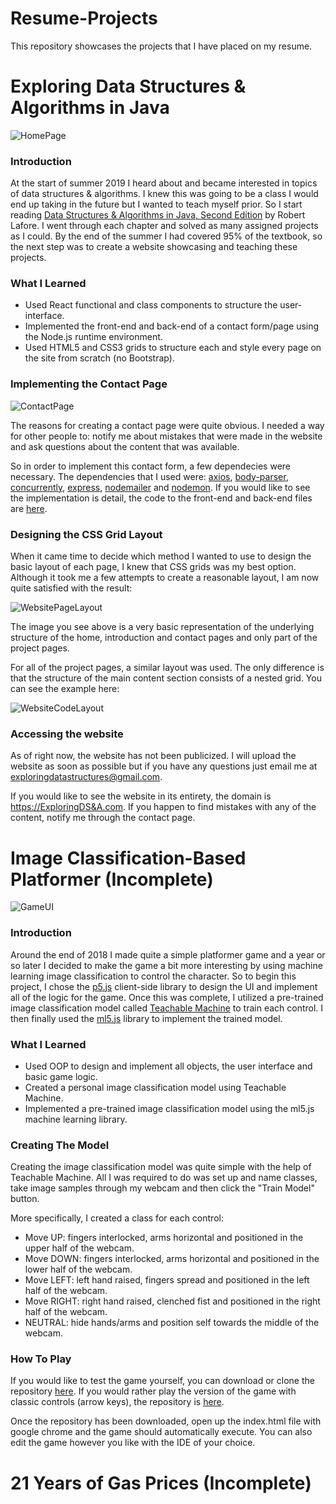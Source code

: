 # Resume-Projects
This repository showcases the projects that I have placed on my resume.

# Exploring Data Structures & Algorithms in Java

![HomePage](https://github.com/CShatto99/Resume-Projects/blob/master/READMEImg/WebsiteHomePage.png)

### Introduction

At the start of summer 2019 I heard about and became interested in topics of data structures & algorithms. I knew this was going to be a class I would end up taking in the future but I wanted to teach myself prior. So I start reading  [Data Structures & Algorithms in Java, Second Edition](http://web.fi.uba.ar/~jvillca/hd/public/books/Data_Structures_and_Algorithms_in_Java_2nd_Edition.pdf) by Robert Lafore. I went through each chapter and solved as many assigned projects as I could. By the end of the summer I had covered 95% of the textbook, so the next step was to create a website showcasing and teaching these projects.

### What I Learned

* Used React functional and class components to structure the user-interface.
* Implemented the front-end and back-end of a contact form/page using the Node.js runtime environment.
* Used HTML5 and CSS3 grids to structure each and style every page on the site from scratch (no Bootstrap).

### Implementing the Contact Page

![ContactPage](https://github.com/CShatto99/Resume-Projects/blob/master/READMEImg/WebsiteContactPage.png)

The reasons for creating a contact page were quite obvious. I needed a way for other people to: notify me about mistakes that were made in the website and ask questions about the content that was available.

So in order to implement this contact form, a few dependecies were necessary. The dependencies that I used were: [axios](https://www.npmjs.com/package/axios), [body-parser](https://www.npmjs.com/package/body-parser), [concurrently](https://www.npmjs.com/package/concurrently), [express](https://www.npmjs.com/package/express), [nodemailer](https://www.npmjs.com/package/nodemailer) and [nodemon](https://www.npmjs.com/package/nodemon). If you would like to see the implementation is detail, the code to the front-end and back-end files are [here](https://github.com/CShatto99/Resume-Projects/tree/master/READMECodeFiles).

### Designing the CSS Grid Layout

When it came time to decide which method I wanted to use to design the basic layout of each page, I knew that CSS grids was my best option. Although it took me a few attempts to create a reasonable layout, I am now quite satisfied with the result: 

![WebsitePageLayout](https://github.com/CShatto99/Resume-Projects/blob/master/READMEImg/WebsitePageLayout.png)

The image you see above is a very basic representation of the underlying structure of the home, introduction and contact pages and only part of the project pages.

For all of the project pages, a similar layout was used. The only difference is that the structure of the main content section consists of a nested grid. You can see the example here: 

![WebsiteCodeLayout](https://github.com/CShatto99/Resume-Projects/blob/master/READMEImg/WebsiteCodeLayout.png)

### Accessing the website

As of right now, the website has not been publicized. I will upload the website as soon as possible but if you have any questions just email me at exploringdatastructures@gmail.com.

If you would like to see the website in its entirety, the domain is [https://ExploringDS&A.com](). If you happen to find mistakes with any of the content, notify me through the contact page.



# Image Classification-Based Platformer (Incomplete)

![GameUI](https://github.com/CShatto99/Resume-Projects/blob/master/READMEImg/GameUI.png)

### Introduction

Around the end of 2018 I made quite a simple platformer game and a year or so later I decided to make the game a bit more interesting by using machine learning image classification to control the character. So to begin this project, I chose the [p5.js](https://p5js.org/) client-side library to design the UI and implement all of the logic for the game. Once this was complete, I utilized a pre-trained image classification model called [Teachable Machine](https://teachablemachine.withgoogle.com/train) to train each control. I then finally used the [ml5.js](https://ml5js.org/) library to implement the trained model.

### What I Learned

* Used OOP to design and implement all objects, the user interface and basic game logic.
* Created a personal image classification model using Teachable Machine.
* Implemented a pre-trained image classification model using the ml5.js machine learning library.

### Creating The Model

Creating the image classification model was quite simple with the help of Teachable Machine. All I was required to do was set up and name classes, take image samples through my webcam and then click the "Train Model" button.

More specifically, I created a class for each control: 
* Move UP: fingers interlocked, arms horizontal and positioned in the upper half of the webcam.
* Move DOWN: fingers interlocked, arms horizontal and positioned in the lower half of the webcam.
* Move LEFT: left hand raised, fingers spread and positioned in the left half of the webcam.
* Move RIGHT: right hand raised, clenched fist and positioned in the right half of the webcam.
* NEUTRAL: hide hands/arms and position self towards the middle of the webcam.

### How To Play

If you would like to test the game yourself, you can download or clone the repository [here](https://github.com/CShatto99/Resume-Projects/tree/master/Image_Classifying_Platformer). If you would rather play the version of the game with classic controls (arrow keys), the repository is [here](https://github.com/CShatto99/MyProjects/tree/master/Simple_Platformer).

Once the repository has been downloaded, open up the index.html file with google chrome and the game should automatically execute. You can also edit the game however you like with the IDE of your choice.



# 21 Years of Gas Prices (Incomplete)



